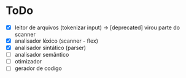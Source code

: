# ToDo
- [X] leitor de arquivos (tokenizar input) -> \[deprecated\] virou parte do scanner
- [X] analisador léxico (scanner - flex)
- [X] analisador sintático (parser)
- [ ] analisador semântico 
- [ ] otimizador 
- [ ] gerador de codigo
